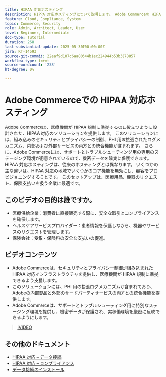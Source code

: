 ```yaml
---
title: HIPAA 対応ホスティング
description: HIPPA 対応ホスティングについて説明します。 Adobe Commerceの HIPAA 対応ソリューションは、ヘルスケア企業にとって安全でコンプライアンスに準拠した e コマースを実現します。
feature: Cloud, Compliance, System
topic: Commerce, Security
role: Admin, Architect, Leader, User
level: Beginner, Intermediate
doc-type: Tutorial
duration: 268
last-substantial-update: 2025-05-30T00:00:00Z
jira: KT-14593
source-git-commit: 22eaf9d107c6aa80344b1ec224944b53b3178857
workflow-type: tm+mt
source-wordcount: '238'
ht-degree: 0%

---
```



# Adobe Commerceでの HIPAA 対応ホスティング

Adobe Commerceは、医療機関が HIPAA 規制に準拠するのに役立つように設計された、HIPAA 対応のソリューションを提供します。 このソリューションには、組み込みのセキュリティとプライバシーの制御、PHI 用の拡張されたログメカニズム、内部および外部サービスの両方との統合機能が含まれます。 さらに、Adobe Commerceには、サポートとトラブルシューティング用の専用のステージング環境が用意されているので、機密データを確実に保護できます。 HIPAA 対応ホスティングは、従来のホスティングとは異なります。 いくつかの主な違いは、HIPAA 対応の地域でいくつかのコア機能を無効にし、顧客をプロビジョニングすることです。 このセットアップは、医療用品、機器のリクエスト、保険支払いを扱う企業に最適です。

## このビデオの目的は誰ですか。

* 医療供給企業：消費者に直接販売する際に、安全な取引とコンプライアンスを確保します。
* ヘルスケアサービスプロバイダー：患者情報を保護しながら、機器やサービスのリクエストを管理します。
* 保険会社：受取・保険料の安全な支払いの促進。

## ビデオコンテンツ

* Adobe Commerceは、セキュリティとプライバシー制御が組み込まれた HIPAA 対応インフラストラクチャを提供し、医療機関が HIPAA 規制に準拠できるよう支援します。
* このソリューションには、PHI 用の拡張ログメカニズムが含まれており、Adobeの内部製品と外部のサードパーティサービスの両方との統合機能を提供します。
* Adobe Commerceは、サポートとトラブルシューティング用に特別なステージング環境を提供し、機密データが保護され、実稼働環境を厳密に反映できるようにします。

>[!VIDEO](https://video.tv.adobe.com/v/3463177/?learn=on&enablevpops)

## その他のドキュメント

* [HIPAA 対応 – データ接続 ](https://experienceleague.adobe.com/en/docs/commerce/data-connection/hipaa-readiness)
* [HIPAA 対応 – コンプライアンス ](https://experienceleague.adobe.com/en/docs/commerce-admin/start/compliance/hipaa-ready-service/overview)
* [ データ接続のインストール ](https://experienceleague.adobe.com/en/docs/commerce/data-connection/fundamentals/install)


